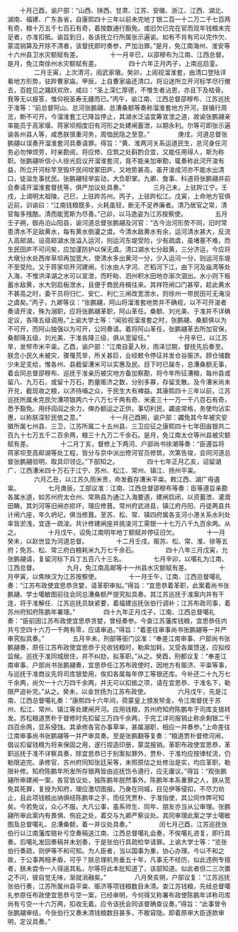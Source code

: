 <!-- { "loadSidebar": true } -->
　　十月己酉，谕户部：“山西、陕西、甘肃、江苏、安徽、浙江、江西、湖北、湖南、福建、广东各省，自康熙四十三年以前未完地丁银二百一十二万二千七百两有奇，粮十万五千七百石有奇，着按数通行豁免。或旧欠已完在官而现年钱粮未完足者，亦准扣抵。谕旨到日，各该抚立行所属张示遍谕。如有不肖有司以完作欠、蒙混销算及开除不清者，该督抚即时奏参，严加治罪。”是月，免江南海州、淮安等十六州县卫水灾额赋有差。
　　
　　十一月辛巳，以邵穆布为江南、江西总督。是月，免江南徐州水灾额赋有差。
　　
　　四十六年正月丙子，上南巡启銮。
　　
　　二月壬寅，上次清河，阅武家墩。癸卯，上阅视溜淮套，由清口登陆详看地方形势，驻跸曹家庙。甲辰，上自曹家庙还清口，将沿途所立开河标竿尽行撤去，百姓见之踊跃欢欣，咸曰：“圣上深仁厚德，不惟生者沾恩，亦且下及枯骨。我等无以报答，惟仰祝圣寿无疆而已。”丙午，谕江南、江西总督邵穆布、江苏巡抚于准等：“前总督阿山、总河张鹏翮、总漕桑额等奏称溜淮套地方开河，朕循行周览，断不可开。今溜淮套工已降旨停止，其湖水泛溢宜筹宣泄之道，故谕张鹏翮亲率能员于高家堰、蒋家坝相度旧有河形之处建闸蓄泄，以期永利。尔等可即张示遍谕各州县人等，咸悉朕慎重河务，周恤民隐之至意。”
　　
　　庚戌，河道总督张鹏翮以误奏开溜淮套河具奏请罪。得旨：“黄、淮两河关系运道民生，总河身任河务必勿惮烦劳，时亲勘阅，将应修、应筑之处斟酌合宜，又能任用得人，斯为称职。张鹏翮听信小人徐光启议开溜淮套河，竟不能亲加审勘，辄奏称此河开浚有益，所立开河标竿至毁坏民间坟冢田庐。又地势甚高，虽开浚成河亦不能水出清口，徒滋生事扰民。张鹏翮轻举妄动，大负职掌。九卿、詹事、科道将张鹏翮并前会奏请开溜淮套督抚等，俱严加议处具奏。”
　　
　　三月己未，上驻跸江宁。壬戌，上谒明太祖陵。己巳，上驻跸苏州。丙子，上驻跸松江。戊寅，上命地方官俱近前，训谕曰：“江南钱粮既多，火耗虽轻，断无不足养廉者。清乃居官之常，清官每多残酷，清而能宽斯为尽善。”己卯，以马逸姿为江苏按察使。
　　
　　五月壬子朔，御舟泊山阳县，谕河道总督张鹏翮及河官：“古今治河形势不同，旧时常患清水不足敌黄水，每有黄水倒灌之虞。今清水敌黄水有余，运河清水甚大，反流入高邮湖。设高邮湖水涨溢入运河，则运河东堤受险，少有疏虞，虽堵塞不难，而生民田庐不可问矣，应加谨防护以保无虞。清口湖水七分敌黄，三分济运，今应将大墩分水处西岸草坝再加宽大，使清水多出黄河一分，少入运河一分，则运河东堤不至受险。又于蒋家坝开河建闸，引水由人字河、芒稻河下江，由下河及庙湾等处入海，不惟洪泽湖之水可以宣泄，而盱眙、泗州积水田地亦渐次涸出。水小则下板蓄水敌黄，水大则启板泄水，且便于商民舟楫往来。其祥符闸口门甚窄，趁此黄水不甚高之时，委干员将归仁、安仁、利仁三闸改宽泄水，则徐州一带民田可无淹没之虞矣。”丙子，九卿等议：“张鹏翮，阿山将溜淮套地势并不确视，以不可开浚者奏请开浚，殊为溺职，应将张鹏翮革职，阿山革任。桑额、刘光美、于准并不详确定议，各降五级调用。”上谕大学士等：“闻验视溜淮套之时，张鹏翮、桑额俱以为不可开，而阿山独强以为可开，公同奏请。着将阿山革任，张鹏翮革去所加官保，桑额降五级，刘光美、于准各降三级，俱从宽留任。”
　　
　　十月辛巳，以江苏旱，发帑市米平粜。乙酉，谕户部：“江南自夏入秋，雨泽愆期，督抚先后奏至。朕念小民久未被灾，骤罹荒旱，所关甚巨，业经敕令停征并发仓谷赈济。顾仓储数少未足支给，惟各州、县截留漕米可以实惠及民。目下时已届冬，总漕桑额无事，着会同总督邵穆布、巡抚于准亲历被灾地方备加察勘，将今年所征漕粮，每州县或留八、九万石，或留十万石，酌量赈济之数，分别多寡，存留支散。及今漕米尚未开兑，截现收之粮，以济待哺之众，于民生大有裨益。其康熙四十三年以前，江苏巡抚所属未完民欠漕项银两六十八万七千两有奇、米麦三十一万一千八百石有奇，悉予豁免。用纾闾阎之余力，俾办额运之正供，事切利民，蠲逾常格，务使均沾实惠，以称朕深轸民依之意。”
　　
　　十一月己酉朔，谕户部：蠲免其今年被灾安徽所属七州县、三卫，江苏所属二十五州县、三卫应征之康熙四十七年田亩银共二百九十七万五千二百余两，粮三十九万二千余石。是月，免江南太仓等州县被灾额赋有差。
　　
　　十二月丁亥，督修上下两河、户部尚书徐潮等奏：“臣遵旨将蒋家坝至高邮湖等处工程，皆分与京中派出修河官员修筑，次第告竣，会同河道总督张鹏翮验明，取具印领讫。”下部知之。
　　
　　四十七年正月乙亥，诏留湖广、江西漕米四十万石于江宁、苏州、松江、常州、镇江、扬州平粜。
　　
　　六月乙丑，以江苏久雨米贵，命发截存漕米平粜。敕江西、湖广毋遏粜。
　　
　　七月庚辰，工部议准：江南、江西总督邵穆布等奏：臣等遵旨亲勘各属水道，如苏州府太仓州、常熟县为通江入海要道，建闸启闭，以资蓄泄、灌溉田畴。其刘河等旧闸亦损坏，理应修葺。常州府武进县，镇江府丹阳、丹徒两县共计闸六座，年久坍圮，俱当修葺。至苏、松、常、镇四府属各支河小港关系水利处率皆淤浅，宜逐一疏浚。共计修建闸座并挑浚河工需银一十七万八千九百余两。从之。
　　
　　十月戊午，诏免江南明年地丁额赋并停征旧欠。
　　
　　十一月癸未，以赵世显为河道总督。
　　
　　十二月壬戌，赈苏、松、常、淮、徐等五府；免苏、松、常三府白粮耗米九万七千余石。
　　
　　四十八年三月戊寅，允张鹏翮请，复留河标下兵丁五百八十三名。
　　
　　七月辛卯，以噶礼为江南、江西总督。
　　
　　九月，免江南高邮等十一州县水灾额赋有差。
　　
　　十月甲寅，以焦映汉为江苏按察使。
　　
　　十一月壬午，江南、江西总督噶礼奏：“江苏布政使宜思恭贪婪，请革职审拟。”得旨：“宜思恭着革职，此案着尚书张鹏翮、学士噶敏图前往会同总漕桑额严提究拟具奏。其江苏巡抚于准案内并有干连，将于准解任．江苏巡抚员缺紧要，着福建巡抚张伯行调补；江苏布政司事，着苏州府知府陈鹏年署理。”
　　
　　四十九年正月戊子，江南、江西总督噶礼奏：“臣前因江苏布政使宜思恭贪婪，曾经奏参。今查江苏藩库钱粮，宜思恭任内共亏空四十六万一千两有零，应请审追。”得旨：“着差往审事尚书张鹏翮等一并严审究拟具奏。”
　　
　　五月辛未，刑部等衙门议准：“奉差江南审事、户部尚书张鹏翮奏，原任江苏布政使宜思恭于兑收钱粮时，勒索加耗，又受各属馈送，应拟绞监候。巡抚于准同城居住，并不纠劾，拟革职。”从之。癸酉，刑都议复：“奉差江南审事、户部尚书张鹏翮奏，宜思恭任江苏布政使时，因地方有赈济、平粜等事，与巡抚于准商议先将司库银垫用，俟扣各属每年停工等银还库。今补还二十九万七千余两，尚欠一十六万四千余两，并无可以扣抵之项，请在宜思恭、于准名下，勒限严追补完。”从之。癸未，以金世扬为江苏布政使。
　　
　　六月戊午，先是江南、江西总督噶礼奏：“康熙四十六年间，荷蒙皇上颁发帑金，令江南督抚于苏州、松江、常州、镇江等处建闸开河。应用钱粮，苏州府知府陈鹏年于司库支银转发。苏松粮道贾朴于督修时先扣留三万四千余两，于完工详司报销止称余剩银二千四百余两，显系侵蚀。其承修各官办事草率，甚属溺职，相应一并奏参。”上命差往江南审事尚书张鹏翮等一并严审具奏。至是张鹏翻等复奏：“粮道贾朴督修河闸，倡议扣留钱粮为将来保固之用，遂行捏造印册，蒙混报销。革职布政使宜思恭，革职巡抚于准不详察具奏，除宜思恭已于别案拟罪外，贾朴、于准均应按律杖流，仍勒限追完。承修官、苏州府同知张廷采等，未照原估之处修治是实，均应革职，勒限补修。知府陈鹏年所发所存银两皆由巡抚饬令遵行，应无庸议。”得旨：“观张鹏翮所审建闸一案，各官皆议处，独陈鹏年脱然事外。陈鹏年本系重罪之人，朕从宽免其死罪，复授为知府，理应激切图报。乃身在同城，目见伊等侵扣，不尽力劝止，且此项钱粮出纳俱经陈鹏年之手，而任凭贾朴、于准指使，其公同作弊可知矣。今若免议，众心不服。大凡公事，虽系师生、同年、朋友亦当从公审理。张鹏翮所审此案内有畏惧、徇庇之处，着交与九卿严察议处。其同审理此案之学士噶敏图及总督噶礼、总漕桑额，着一并议处具奏。”
　　
　　闰七月己酉，江苏巡抚张伯行以江南藩库赔补亏空奏稿送江南、江西总督噶礼会奏，不俟噶礼咨复，即行具奏。后噶礼发回奏稿并未划奏，于是张伯行具疏检举请罪。上谕大学士等：“览张伯行奏疏，则伊等不和可知。为人臣者，当以国事为重，协心办理。今以不和之故，于公事两相矛盾，可乎？朕总理机务垂五十年，凡事无不经历，似此违例专擅者，朕未尝令一人得逞其私，尔等将此本批知道了，该部知道。似此者但二三次置之不问，彼自觉无味，渐就消融矣。”
　　
　　八月癸亥朔，户部议复：“江苏巡抚张伯行奏，江苏所属州县平粜、赈济等项钱粮数目未清。查江苏钱粮，先经总督噶礼参原任布政使宜思恭亏空一案，已经审明，今何得又称署布政使陈鹏年详称司库尚有亏空一十六万两，扣收无着。应令该抚会同该督确查议奏。”得旨：“此事曾令张鹏翮审结，今张伯行又奏未清钱粮数目甚多，不敢容隐。即着原审大臣逐款审明，定议具奏。”
　　
